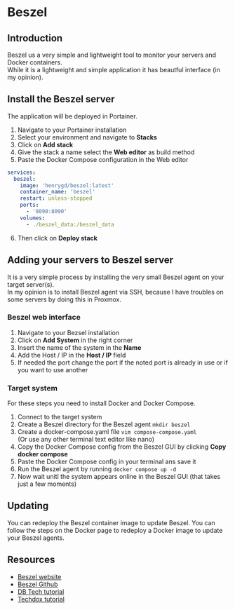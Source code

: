 # Beszel

## Introduction
Beszel us a very simple and lightweight tool to monitor your servers and Docker containers.  
While it is a lightweight and simple application it has beautful interface (in my opinion).  
  
## Install the Beszel server
The application will be deployed in Portainer.  
  
1. Navigate to your Portainer installation
2. Select your environment and navigate to **Stacks**
3. Click on **Add stack**
4. Give the stack a name select the **Web editor** as build method
5. Paste the Docker Compose configuration in the Web editor
```` yaml linenums="1" title="Beszel server Config"
services:
  beszel:
    image: 'henrygd/beszel:latest'
    container_name: 'beszel'
    restart: unless-stopped
    ports:
      - '8090:8090'
    volumes:
      - ./beszel_data:/beszel_data
````
  
6. Then click on **Deploy stack**

## Adding your servers to Beszel server
It is a very simple process by installing the very small Beszel agent on your target server(s).  
In my opinion is to install Beszel agent via SSH, because I have troubles on some servers by doing this in Proxmox.  

### Beszel web interface  
1. Navigate to your Bezsel installation
2. Click on **Add System** in the right corner
3. Insert the name of the system in the **Name**
4. Add the Host / IP in the **Host / IP** field
5. If needed the port change the port if the noted port is already in use or if you want to use another

### Target system
For these steps you need to install Docker and Docker Compose.  
  
1. Connect to the target system
2. Create a Beszel directory for the Beszel agent `mkdir beszel`
3. Create a docker-compose.yaml file `vim compose-compose.yaml`  
(Or use any other terminal text editor like nano)  
4. Copy the Docker Compose config from the Beszel GUI by clicking **Copy docker compose**
5. Paste the Docker Compose config in your terminal ans save it
6. Run the Beszel agent by running `docker compose up -d`
7. Now wait unitl the system appears online in the Beszel GUI (that takes just a few moments)
  
## Updating
You can redeploy the Beszel container image to update Beszel.
You can follow the steps on the Docker page to redeploy a Docker image to update your Beszel agents.

## Resources
- [Beszel website](https://beszel.dev/)
- [Beszel Github](https://github.com/henrygd/beszel)
- [DB Tech tutorial](https://www.youtube.com/watch?v=Bz7gPYBH0AU)
- [Techdox tutorial](https://www.youtube.com/watch?v=fTpGa4UH6lA)